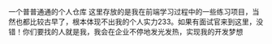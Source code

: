 一个普普通通的个人仓库
这里存放的是我在前端学习过程中的一些练习项目，当然也都比较古早了，根本体现不出我的个人实力233。如果有面试官来到这里，没错！你们要找的人就是我，我会在企业不停地发光发热，实现我的开发梦想
